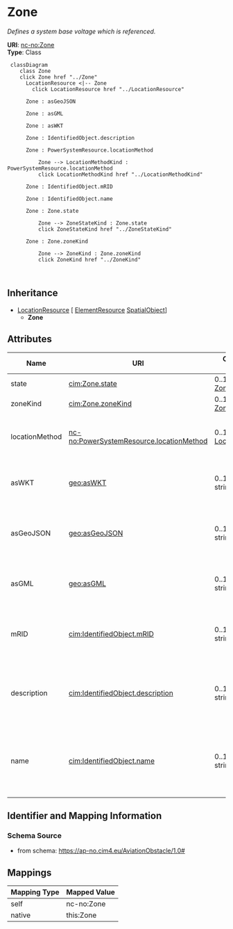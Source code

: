 # Zone


_Defines a system base voltage which is referenced._





**URI**: [nc-no:Zone](https://ap-no.cim4.eu/AviationObstacle/1.0#Zone)<br />
**Type**: Class




```mermaid
 classDiagram
    class Zone
    click Zone href "../Zone"
      LocationResource <|-- Zone
        click LocationResource href "../LocationResource"
      
      Zone : asGeoJSON
        
      Zone : asGML
        
      Zone : asWKT
        
      Zone : IdentifiedObject.description
        
      Zone : PowerSystemResource.locationMethod
        
          Zone --> LocationMethodKind : PowerSystemResource.locationMethod
          click LocationMethodKind href "../LocationMethodKind"
        
      Zone : IdentifiedObject.mRID
        
      Zone : IdentifiedObject.name
        
      Zone : Zone.state
        
          Zone --> ZoneStateKind : Zone.state
          click ZoneStateKind href "../ZoneStateKind"
        
      Zone : Zone.zoneKind
        
          Zone --> ZoneKind : Zone.zoneKind
          click ZoneKind href "../ZoneKind"
        
      
```





## Inheritance
* [LocationResource](LocationResource.md) [ [ElementResource](ElementResource.md) [SpatialObject](SpatialObject.md)]
    * **Zone**



## Attributes


| Name | URI | Cardinality and Range | Description | Inheritance |
| ---  | --- | --- | --- | --- |
| state | [cim:Zone.state](http://iec.ch/TC57/CIM100#Zone.state) | 0..1 <br />  [ZoneStateKind](ZoneStateKind.md)  | Current state of zone | direct |
| zoneKind | [cim:Zone.zoneKind](http://iec.ch/TC57/CIM100#Zone.zoneKind) | 0..1 <br />  [ZoneKind](ZoneKind.md)  | Kind of zone | direct |
| locationMethod | [nc-no:PowerSystemResource.locationMethod](https://ap-no.cim4.eu/AviationObstacle/1.0#PowerSystemResource.locationMethod) | 0..1 <br />  [LocationMethodKind](LocationMethodKind.md)  | Method used to derive geographical location for this entity | [LocationResource](LocationResource.md) |
| asWKT | [geo:asWKT](http://www.opengis.net/ont/geosparql#asWKT) | 0..1 <br />  string  | Geometric representation of the spatial object in WKT format | [SpatialObject](SpatialObject.md) |
| asGeoJSON | [geo:asGeoJSON](http://www.opengis.net/ont/geosparql#asGeoJSON) | 0..1 <br />  string  | Geometric representation of the spatial object in GeoJSON format | [SpatialObject](SpatialObject.md) |
| asGML | [geo:asGML](http://www.opengis.net/ont/geosparql#asGML) | 0..1 <br />  string  | Geometric representation of the spatial object in GML format | [SpatialObject](SpatialObject.md) |
| mRID | [cim:IdentifiedObject.mRID](http://iec.ch/TC57/CIM100#IdentifiedObject.mRID) | 0..1 <br />  string  | Master resource identifier issued by a model authority | [IdentifiedObject](IdentifiedObject.md) |
| description | [cim:IdentifiedObject.description](http://iec.ch/TC57/CIM100#IdentifiedObject.description) | 0..1 <br />  string  | The description is a free human readable text describing or naming the object | [IdentifiedObject](IdentifiedObject.md) |
| name | [cim:IdentifiedObject.name](http://iec.ch/TC57/CIM100#IdentifiedObject.name) | 0..1 <br />  string  | The name is any free human readable and possibly non unique text naming the o... | [IdentifiedObject](IdentifiedObject.md) |









## Identifier and Mapping Information







### Schema Source


* from schema: https://ap-no.cim4.eu/AviationObstacle/1.0#





## Mappings

| Mapping Type | Mapped Value |
| ---  | ---  |
| self | nc-no:Zone |
| native | this:Zone |




